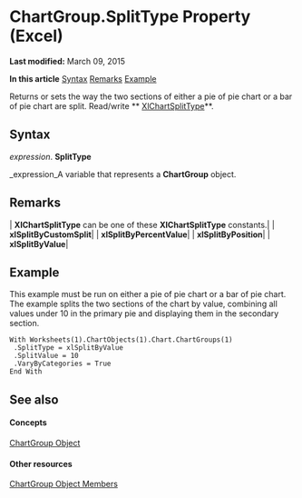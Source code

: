 
# ChartGroup.SplitType Property (Excel)

 **Last modified:** March 09, 2015

 **In this article**
 [Syntax](#sectionSection0)
 [Remarks](#sectionSection1)
 [Example](#sectionSection2)


Returns or sets the way the two sections of either a pie of pie chart or a bar of pie chart are split. Read/write  ** [XlChartSplitType](29100967-2415-1e53-4125-4837ee4ecbad.md)**.


## Syntax
<a name="sectionSection0"> </a>

 _expression_. **SplitType**

 _expression_A variable that represents a  **ChartGroup** object.


## Remarks
<a name="sectionSection1"> </a>





| **XlChartSplitType** can be one of these **XlChartSplitType** constants.|
| **xlSplitByCustomSplit**|
| **xlSplitByPercentValue**|
| **xlSplitByPosition**|
| **xlSplitByValue**|

## Example
<a name="sectionSection2"> </a>

This example must be run on either a pie of pie chart or a bar of pie chart. The example splits the two sections of the chart by value, combining all values under 10 in the primary pie and displaying them in the secondary section.


```
With Worksheets(1).ChartObjects(1).Chart.ChartGroups(1) 
 .SplitType = xlSplitByValue 
 .SplitValue = 10 
 .VaryByCategories = True 
End With
```


## See also
<a name="sectionSection2"> </a>


#### Concepts


 [ChartGroup Object](7eee66c5-04a7-fd86-6e34-4c22ccaf8de0.md)
#### Other resources


 [ChartGroup Object Members](2d31f7af-d639-c8f4-0714-08fc618ec92d.md)
